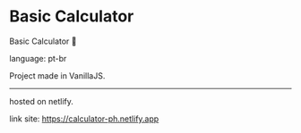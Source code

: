 # Basic Calculator

Basic Calculator 🧮

language: pt-br

Project made in VanillaJS.

<hr>
hosted on netlify.

link site: https://calculator-ph.netlify.app

